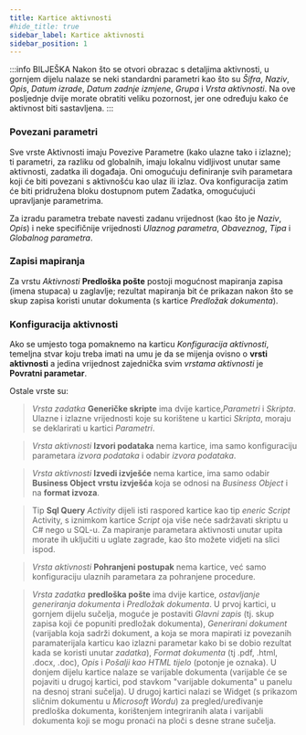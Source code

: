 ```yaml
---
title: Kartice aktivnosti 
#hide_title: true
sidebar_label: Kartice aktivnosti 
sidebar_position: 1
---
```


:::info BILJEŠKA 
Nakon što se otvori obrazac s detaljima aktivnosti, u gornjem dijelu nalaze se neki standardni parametri kao što su *Šifra*, *Naziv*, *Opis*, *Datum izrade*, *Datum zadnje izmjene*, *Grupa* i *Vrsta aktivnosti*. Na ove posljednje dvije morate obratiti veliku pozornost, jer one određuju kako će aktivnost biti sastavljena. 
:::

### Povezani parametri 

Sve vrste Aktivnosti imaju Povezive Parametre (kako ulazne tako i izlazne); ti parametri, za razliku od globalnih, imaju lokalnu vidljivost unutar same aktivnosti, zadatka ili događaja. Oni omogućuju definiranje svih parametara koji će biti povezani s aktivnošću kao ulaz ili izlaz.
Ova konfiguracija zatim će biti pridružena bloku dostupnom putem Zadatka, omogućujući upravljanje parametrima.

Za izradu parametra trebate navesti zadanu vrijednost (kao što je *Naziv*, *Opis*) i neke specifičnije vrijednosti *Ulaznog parametra*, *Obaveznog*, *Tipa* i *Globalnog parametra*. 

### Zapisi mapiranja  

Za vrstu *Aktivnosti* **Predloška pošte** postoji mogućnost mapiranja zapisa (imena stupaca) u zaglavlje; rezultat mapiranja bit će prikazan nakon što se skup zapisa koristi unutar dokumenta (s kartice *Predložak dokumenta*). 

### Konfiguracija aktivnosti 

Ako se umjesto toga pomaknemo na karticu *Konfiguracija aktivnosti*,  temeljna stvar koju treba imati na umu je da se mijenja ovisno o **vrsti aktivnosti** a jedina vrijednost zajednička svim *vrstama aktivnosti* je **Povratni parametar**.

Ostale vrste su: 

> *Vrsta zadatka* **Generičke skripte** ima dvije kartice,*Parametri* i *Skripta*. Ulazne i izlazne vrijednosti koje su korištene u kartici *Skripta*, moraju se deklarirati u kartici *Parametri*.

> *Vrsta aktivnosti* **Izvori podataka** nema kartice, ima samo konfiguraciju parametara  *izvora podataka* i odabir *izvora podataka*.

> *Vrsta aktivnosti* **Izvedi izvješće**  nema kartice, ima samo odabir **Business Object** **vrstu izvješća** koja se odnosi na *Business Object* i na **format izvoza**.

> Tip **Sql Query** *Activity*  dijeli isti raspored kartice kao tip  *eneric Script* Activity, s iznimkom kartice *Script* oja više neće sadržavati skriptu u C# nego u SQL-u. Za mapiranje parametara aktivnosti unutar upita morate ih uključiti u uglate zagrade, kao što možete vidjeti na slici ispod.

> *Vrsta aktivnosti* **Pohranjeni postupak** nema kartice, već samo konfiguraciju ulaznih parametara za pohranjene procedure.

> *Vrsta zadatka* **predloška pošte** ima dvije kartice, *ostavljanje generiranja dokumenta* i *Predložak dokumenta*. U prvoj kartici, u gornjem dijelu sučelja, moguće je postaviti *Glavni zapis* (tj. skup zapisa koji će popuniti predložak dokumenta), *Generirani dokument*  (varijabla koja sadrži dokument, a koja se mora mapirati iz povezanih paramaterijala karticu kao izlazni parametar kako bi se dobio rezultat kada se koristi unutar *zadatka*), *Format dokumenta* (tj .pdf, .html, .docx, .doc), *Opis* i *Pošalji kao HTML tijelo* (potonje je oznaka).
U donjem dijelu kartice nalaze se varijable dokumenta (varijable će se pojaviti u drugoj kartici, pod stavkom "varijable dokumenta" u panelu na desnoj strani sučelja). U drugoj kartici nalazi se Widget (s prikazom sličnim dokumentu u *Microsoft Wordu*) za pregled/uređivanje predloška dokumenta, korištenjem integriranih alata i varijabli dokumenta koji se mogu pronaći na ploči s desne strane sučelja.
